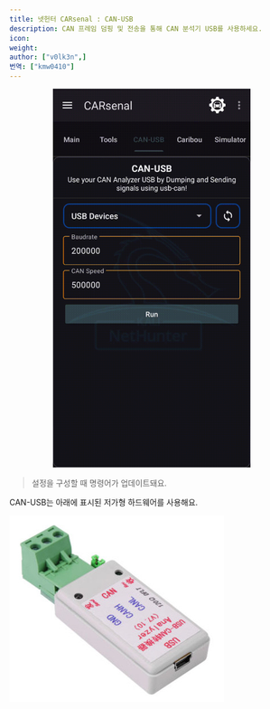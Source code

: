 ```yaml
---
title: 넷헌터 CARsenal : CAN-USB
description: CAN 프레임 덤핑 및 전송을 통해 CAN 분석기 USB를 사용하세요.
icon:
weight:
author: ["v0lk3n",]
번역: ["kmw0410"]
---
```


<p style="text-align: center"><img src="../assets/canusb.gif" width="350" alt="CARsenal CAN-USB"></p>

> 설정을 구성할 때 명령어가 업데이트돼요.

CAN-USB는 아래에 표시된 저가형 하드웨어를 사용해요.

<img src="../assets/USB-CAN.jpg" alt="CARsenal CAN-USB Hardware">
